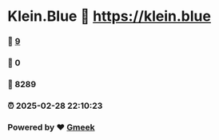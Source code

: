 # Klein.Blue :link: https://klein.blue 
### :page_facing_up: [9](https://klein.blue/tag.html) 
### :speech_balloon: 0 
### :hibiscus: 8289 
### :alarm_clock: 2025-02-28 22:10:23 
### Powered by :heart: [Gmeek](https://github.com/Meekdai/Gmeek)
